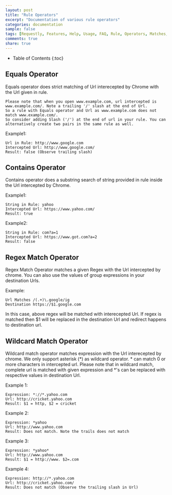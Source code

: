 ```yaml
---
layout: post
title: "Rule Operators"
excerpt: "Documentation of various rule operators"
categories: documentation
sample: false
tags: [Requestly, Features, Help, Usage, FAQ, Rule, Operators, Matches, Wildcard]
comments: true
share: true
---
```


* Table of Contents
{:toc}

## Equals Operator

Equals operator does strict matching of Url interecepted by Chrome with the Url given in rule.

```
Please note that when you open www.example.com, url intercepted is www.example.com/. Note a trailing '/' slash at the end of Url.
So a rule with Equals operator and Url as www.example.com does not match www.example.com/.
So consider adding Slash ('/') at the end of url in your rule. You can alternatively create two pairs in the same rule as well.
```

Example1:

    Url in Rule: http://www.google.com
    Intercepted Url: http://www.google.com/
    Result: false (Observe trailing slash)

## Contains Operator

Contains operator does a substring search of string provided in rule inside the Url intercepted by Chrome.

Example1:

    String in Rule: yahoo
    Intercepted Url: https://www.yahoo.com/
    Result: true

Example2:

    String in Rule: com?a=1
    Intercepted Url: https://www.got.com?a=2
    Result: false

## Regex Match Operator

Regex Match Operator matches a given Regex with the Url intercepted by chrome.
You can also use the values of group expressions in your destination Urls.

Example:

    Url Matches /(.+)\.google/ig
    Destination https://$1.google.com

In this case, above regex will be matched with interecepted Url.
If regex is matched then $1 will be replaced in the destination Url and redirect happens to destination url.

## Wildcard Match Operator

Wildcard match operator matches expression with the Url interecepted by chrome.
We only support asterisk (*) as wildcard operator. * can match 0 or more characters in intercepted url.
Please note that in wildcard match, complete url is matched with given expression and *'s can be replaced with respective values in destination Url.

Example 1:

    Expression: *://*.yahoo.com
    Url: http://cricket.yahoo.com
    Result: $1 = http, $2 = cricket

Example 2:

    Expression: *yahoo
    Url: http://www.yahoo.com
    Result: Does not match. Note the trails does not match

Example 3:

    Expression: *yahoo*
    Url: http://www.yahoo.com
    Result: $1 = http://www. $2=.com

Example 4:

    Expression: http://*.yahoo.com
    Url: http://cricket.yahoo.com/
    Result: Does not match (Observe the trailing slash in Url)